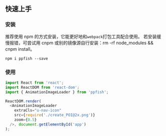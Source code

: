 ## 快速上手

### 安装
推荐使用 npm 的方式安装，它能更好地和`webpack`打包工具配合使用。
若安装缓慢报错，可尝试用 cnpm 或别的镜像源自行安装：rm -rf node_modules && cnpm install。

```shell
npm i ppfish --save
```

### 使用

```js
import React from 'react';
import ReactDOM from 'react-dom';
import { AnimationImageLoader } from 'ppfish';

ReactDOM.render(
  <AnimationImageLoader
    extraCls="u-nav-icon"
    src={require('./create_POI@2x.png')}
    zoom={0.5}
  />, document.getElementById('app')
);

```
